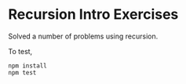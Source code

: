 # Recursion Intro Exercises

Solved a number of problems using recursion.

To test,
```
npm install
npm test
```